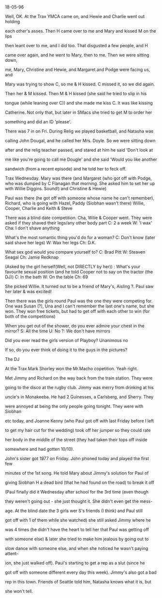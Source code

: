 18-05-96

Well, OK. At the Trax YMCA came on, and Hewie and Charlie went out
holding

each other\'s asses. Then H came over to me and Mary and kissed M on the
lips

then leant over to me, and I did too. That disgusted a few people, and H

came over again, and he went to Mary, then to me. Then we were sitting
down,

me, Mary, Christine and Hewie, and Margaret and Podge were facing us,
and

Mary was trying to show C, so me & H kissed. C missed it, so we did
again.

Then her & M kissed. Then M & H kissed (she said he tried to slip in his

tongue (while leaning over C)) and she made me kiss C. It was like
kissing

Catherine. Not only that, but later in SMacs she tried to get M to order
her

something and did an ID \'please\'.

There was 7 in on Fri. During Relig we played basketball, and Natasha
was

calling John Dougal, and he called her Mrs. Doyle. So we were sitting
down

after and the relig teacher passed, and stared at him he said \'Don\'t
look at

me like you\'re going to call me Dougle\' and she said \'Would you like
another

sandwich (from a recent episode) and he told her to feck off.

Trax Wednesday. Mary was there (and Margaret (who got off with Podge,
who was dumped by C Flanagan that morning. She asked him to set her up
with Willie Diggins. Sound!) and Christine & Hewie)

Paul was there (he got off with someone whose name he can\'t remember),
Richard, who is going with Hazel, Paddy (Siobhan wasn\'t there) Willie,
Cooper, Charlie and Keith & Steve

There was a blind date competition. Cha, Wilie & Cooper went. They were
asked if they shaved their legs/any other body part C: 2 a week W: \'I
wax\' Cha: I don\'t shave anything

What\'s the most romantic thing you\'d do for a woman? C: Don\'t know
(later said shave her legs) W: Wax her legs Ch: D.K.

What sex god would you compare yourself to? C: Brad Pitt W: Steaven
Seagal Ch: Jamie Redknap

(Asked by the girl herself(Well, not DIRECTLY by her)) : What\'s your
favourite sexual position (and he told Cooper not to say on the tractor
(the DJ)) C: In the bath W: On the table Ch: 69

She picked Willie. It turned out to be a friend of Mary\'s, Aisling ?.
Paul saw her later & was excited!

Then there was the girls round Paul was the one they were competing for.
One was Susan (?), Una and I can\'t remember the last one\'s name, but
she won. They won free tickets, but had to get off with each other to
win (for both of the competitions)

When you get out of the shower, do you ever admire your chest in the
mirror? S: All the time U: No ?: We don\'t have mirrors

Did you ever read the girls version of Playboy? Unanimous no

If so, do you ever think of doing it to the guys in the pictures?

The DJ

At the Trax Mark Shorley won the Mr.Macho copetition. Yeah right.

Met Jimmy and Richard on the way back from the train station. They were

going to the disco at the rugby club. Jimmy was merry from drinking at
his

uncle\'s in Monakeeba. He had 2 Guinesses, a Carlsberg, and Sherry. They

were annoyed at being the only people going tonight. They were with
Siobhan

etc today, and Joanne Kenny (who Paul got off with last Friday before I
left

to get my hair cut for the wedding) took off her jumper so they could
rate

her body in the middle of the street (they had taken their tops off
inside

somewhere and had gotten 10/10).

John\'s sister got 1977 on Friday. John phoned today and played the
first few

minutes of the 1st song. He told Mary about Jimmy\'s solution for Paul
of

giving Siobhan H a dead bird (that he had found on the road) to break it
off

(Paul finally did it Wednesday after school for the 3rd time (even
though

they weren\'t going out - she just thought it. She didn\'t even get the
mess-

age. At the blind date the 3 girls wer S\'s friends (I think) and Paul
still

got off with 1 of them while she watched) she still asked Jimmy where he

was 4 times (he didn\'t have the heart to tell her that Paul was getting
off

with someone else) & later she tried to make him jealous by going out to

slow dance with someone else, and when she noticed he wasn\'t paying
attent-

ion, she just walked off). Paul\'s starting to get a rep as a slut
(since he

got off with someone different every day this week). Jimmy\'s also got a
bad

rep in this town. Friends of Seattle told him, Natasha knows what it is,
but

she won\'t tell.
